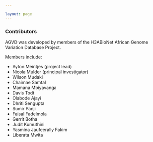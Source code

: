```yaml
---

layout: page
---
```


### Contributors

AGVD was developed by members of the H3ABioNet African Genome Variation Database Project. 

Members include: 
 - Ayton Meintjes (project lead)
 - Nicola Mulder (principal investigator)
 - Wilson Mudaki
 - Chaimae Samtal
 - Mamana Mbiyavanga
 - Davis Todt
 - Olabode Ajayi
 - Dhriti Sengupta
 - Sumir Panji
 - Faisal Fadelmola
 - Gerrit Botha                                                                                      
 - Judit Kumuthini
 - Yasmina Jaufeerally Fakim
 - Liberata Mwita